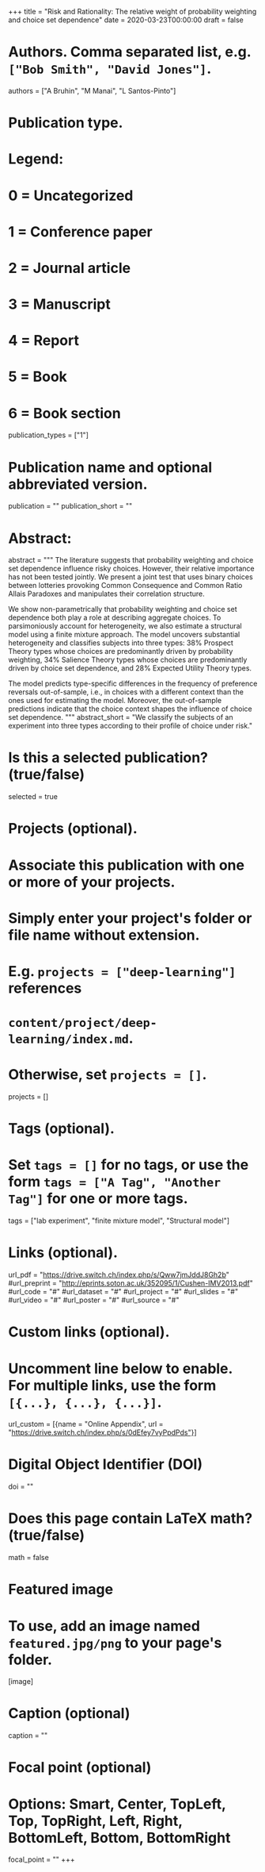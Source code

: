 +++
title = "Risk and Rationality: The relative weight of probability weighting and choice set dependence"
date = 2020-03-23T00:00:00
draft = false

# Authors. Comma separated list, e.g. `["Bob Smith", "David Jones"]`.
authors = ["A Bruhin", "M Manai", "L Santos-Pinto"]

# Publication type.
# Legend:
# 0 = Uncategorized
# 1 = Conference paper
# 2 = Journal article
# 3 = Manuscript
# 4 = Report
# 5 = Book
# 6 = Book section
publication_types = ["1"]

# Publication name and optional abbreviated version.
publication = ""
publication_short = ""

# Abstract:
abstract = """
The literature suggests that probability weighting and choice set dependence influence risky choices. However, their relative importance has not been tested jointly. We present a joint test that uses binary choices between lotteries provoking Common Consequence and Common Ratio Allais Paradoxes and manipulates their correlation structure. 

We show non-parametrically that probability weighting and choice set dependence both play a role at describing aggregate choices. To parsimoniously account for heterogeneity, we also estimate a structural model using a finite mixture approach. The model uncovers substantial heterogeneity and classifies subjects into three types: 38% Prospect Theory types whose choices are predominantly driven by probability weighting, 34% Salience Theory types whose choices are predominantly driven by choice set dependence, and 28% Expected Utility Theory types. 

The model predicts type-specific differences in the frequency of preference reversals out-of-sample, i.e., in choices with a different context than the ones used for estimating the model. Moreover, the out-of-sample predictions indicate that the choice context shapes the influence of choice set dependence.
"""
abstract_short = "We classify the subjects of an experiment into three types according to their profile of choice under risk."


# Is this a selected publication? (true/false)
selected = true

# Projects (optional).
#   Associate this publication with one or more of your projects.
#   Simply enter your project's folder or file name without extension.
#   E.g. `projects = ["deep-learning"]` references 
#   `content/project/deep-learning/index.md`.
#   Otherwise, set `projects = []`.
projects = []

# Tags (optional).
#   Set `tags = []` for no tags, or use the form `tags = ["A Tag", "Another Tag"]` for one or more tags.
tags = ["lab experiment", "finite mixture model", "Structural model"]

# Links (optional).
url_pdf = "https://drive.switch.ch/index.php/s/Qww7jmJddJ8Gh2b"
#url_preprint = "http://eprints.soton.ac.uk/352095/1/Cushen-IMV2013.pdf"
#url_code = "#"
#url_dataset = "#"
#url_project = "#"
#url_slides = "#"
#url_video = "#"
#url_poster = "#"
#url_source = "#"

# Custom links (optional).
#   Uncomment line below to enable. For multiple links, use the form `[{...}, {...}, {...}]`.
url_custom = [{name = "Online Appendix", url = "https://drive.switch.ch/index.php/s/0dEfey7vyPpdPds"}]

# Digital Object Identifier (DOI)
doi = ""

# Does this page contain LaTeX math? (true/false)
math = false

# Featured image
# To use, add an image named `featured.jpg/png` to your page's folder. 
[image]
  # Caption (optional)
  caption = ""

  # Focal point (optional)
  # Options: Smart, Center, TopLeft, Top, TopRight, Left, Right, BottomLeft, Bottom, BottomRight
  focal_point = ""
+++

